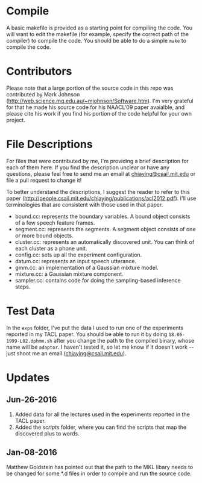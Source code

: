 # Compile 
A basic makefile is provided as a starting point for compiling the code. You will want to edit the makefile (for example, specify the correct path of the compiler) to compile the code. You should be able to do a simple `make` to compile the code.

# Contributors
Please note that a large portion of the source code in this repo was contributed by Mark Johnson (http://web.science.mq.edu.au/~mjohnson/Software.htm). I'm very grateful for that he made his source code for his NAACL'09 paper avaialble, and please cite his work if you find his portion of the code helpful for your own project.

# File Descriptions
For files that were contributed by me, I'm providing a brief description for each of them here. If you find the description unclear or have any questions, please feel free to send me an email at chiaying@csail.mit.edu or file a pull request to change it!

To better understand the descriptions, I suggest the reader to refer to this paper (http://people.csail.mit.edu/chiaying/publications/acl2012.pdf). I'll use terminologies that are consistent with those used in that paper.

* bound.cc: represents the boundary variables. A bound object consists of a few speech feature frames. 
* segment.cc: represents the segments. A segment object consists of one or more bound objects.
* cluster.cc: represents an automatically discovered unit. You can think of each cluster as a phone unit. 
* config.cc: sets up all the experiment configuration.
* datum.cc: represents an input speech utterance.
* gmm.cc: an implementation of a Gaussian mixture model.
* mixture.cc: a Gaussian mixture component.
* sampler.cc: contains code for doing the sampling-based inference steps.

# Test Data
In the `exps` folder, I've put the data I used to run one of the experiments reported in my TACL paper. You should be able to run it by doing `18.06-1999-L02.dphmm.sh` after you change the path to the compiled binary, whose name will be `adaptor`. I haven't tested it, so let me know if it doesn't work -- just shoot me an email (chiaying@csail.mit.edu). 

# Updates
## Jun-26-2016
1. Added data for all the lectures used in the experiments reported in the TACL paper.
2. Added the *scripts* folder, where you can find the scripts that map the discovered plus to words.

## Jan-08-2016
Matthew Goldstein has pointed out that the path to the MKL libary needs to be changed for some *.d files in order to compile and run the source code.
